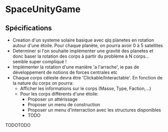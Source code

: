 # SpaceUnityGame

## Spécifications 
* Creation d'un systeme solaire basique avec qlq planetes en rotation autour d'une étoile. Pour chaque planète, on pourra avoir 0 à 5 satellites
 * Determiner si l'on souhaite implémenter une gravité des planetes et donc baser la rotation des corps à partir du problème à N corps... semble super compliqué !
 * Implémenter la rotation d'une manière 'a l'arrache', ie pas de développement de notions de forces centrales etc
* Chaque corps céleste devra être 'Clickable/Interactable'. En fonction de la nature du corps on pourra:
  * Afficher les informations sur le corps (Masse, Type, Faction,...)
  * Pour les corps différents d'une étoile:
    * Proposer un attérissage
    * Proposer un menu de construction
    * Proposer un menu d'interraction avec les structures disponibles
    * TODO

TODOTODO
